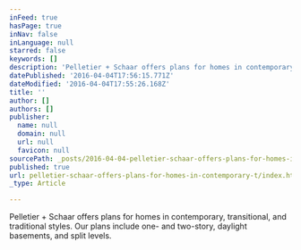 ```yaml
---
inFeed: true
hasPage: true
inNav: false
inLanguage: null
starred: false
keywords: []
description: 'Pelletier + Schaar offers plans for homes in contemporary, transitional, and traditional styles. Our plans range from single level to '
datePublished: '2016-04-04T17:56:15.771Z'
dateModified: '2016-04-04T17:55:26.168Z'
title: ''
author: []
authors: []
publisher:
  name: null
  domain: null
  url: null
  favicon: null
sourcePath: _posts/2016-04-04-pelletier-schaar-offers-plans-for-homes-in-contemporary-t.md
published: true
url: pelletier-schaar-offers-plans-for-homes-in-contemporary-t/index.html
_type: Article

---
```

Pelletier + Schaar offers plans for homes in contemporary, transitional, and traditional styles. Our plans include one- and two-story, daylight basements, and split levels.